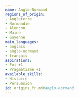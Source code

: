 ```yaml
---
name: Anglo-Normand
regions_of_origin:
- Angleterre
- Normandie
- Alençon
- Maine
- Guyenne
main_languages:
- anglais
- anglo-normand
- français
aspirations:
- Foi +1
- Pragmatisme +1
available_skills:
- Histoire
- Persuasion
id: origins_fr.md#anglo-normand
---
```


